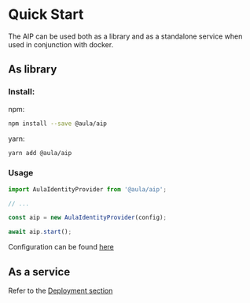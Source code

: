 # Quick Start

The AIP can be used both as a library and as a standalone service when used in conjunction with docker.

## As library

### Install:
npm:
```bash
npm install --save @aula/aip
```

yarn:
```bash
yarn add @aula/aip
```

### Usage

```js
import AulaIdentityProvider from '@aula/aip';

// ...

const aip = new AulaIdentityProvider(config);

await aip.start();
```

Configuration can be found [here](configuration.md)

## As a service

Refer to the [Deployment section](deployment.md)
